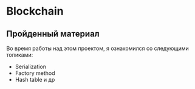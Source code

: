 # Blockchain

## Пройденный материал       
Во время работы над этом проектом, я ознакомился со следующими топиками:

- Serialization
- Factory method
- Hash table и др

